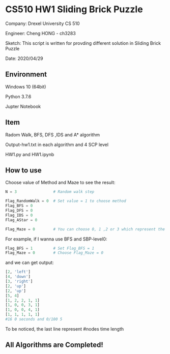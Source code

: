 # CS510 HW1 Sliding Brick Puzzle

 Company: Drexel University CS 510

 Engineer: Cheng HONG - ch3283
 
 Sketch: This script is written for provding different solution in Sliding Brick Puzzle
 
 Date: 2020/04/29


## Environment

 Windows 10 (64bit)

 Python 3.7.6

 Jupter Notebook

## Item

Radom Walk, BFS, DFS ,IDS and A* algorithm

Output-hw1.txt in each algorithm and 4 SCP level

HW1.py and HW1.ipynb

## How to use
Choose value of Method and Maze to see the result:

```python
N = 3                # Random walk step

Flag_RandomWalk = 0  # Set value = 1 to choose method
Flag_BFS = 0
Flag_DFS = 0
Flag_IDS = 0
Flag_AStar = 0

Flag_Maze = 0        # You can choose 0, 1 ,2 or 3 which represent the level of SBP
```

For example, if I wanna use BFS and SBP-level0:

```python
Flag_BFS = 1         # Set Flag_BFS = 1
Flag_Maze = 0        # Choose Flag_Maze = 0
```

and we can get output:
```python
[2, 'left']
[4, 'down']
[3, 'right']
[2, 'up']
[2, 'up']
[5, 4]
[1, 2, 2, 1, 1]
[1, 0, 0, 3, 1]
[1, 0, 0, 4, 1]
[1, 1, 1, 1, 1]
#16 0 seconds and 0/100 5
```
To be noticed, the last line represent #nodes time length

## All Algorithms are Completed!
